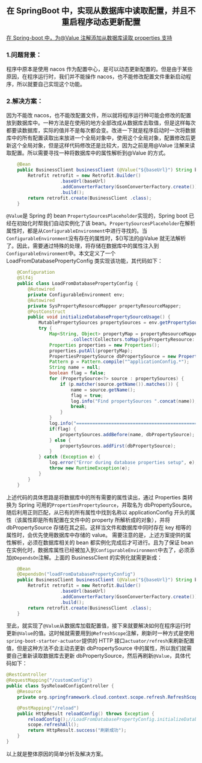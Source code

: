 ## **<center>在 SpringBoot 中，实现从数据库中读取配置，并且不重启程序动态更新配置</center>**

[在 Spring-boot 中，为@Value 注解添加从数据库读取 properties 支持](https://www.shuzhiduo.com/A/l1dypylA5e/)

### 1.问题背景：

程序中原本是使用 nacos 作为配置中心，是可以动态更新配置的。但是由于某些原因，在程序运行时，我们并不能操作 nacos，也不能修改配置文件重新启动程序，所以就要自己实现这个功能。

### 2.解决方案：

因为不能改 nacos，也不能改配置文件，所以就将程序运行种可能会修改的配置放到数据库中。一种方法是在使用的地方全部改成从数据库去取值，但是这样每次都要读数据库，实际的值并不是每次都会变。改进一下就是程序启动时一次将数据库中的所有配置读取出来放进一个全局对象中，使用这个全局对象，配置修改后更新这个全局对象，但是这样代码修改还是比较大，因为之前是用@Value 注解来读取配置。所以需要寻找一种将数据库中的属性解析到@Value 的方式。

```java
    @Bean
    public BusinessClient businessClient (@Value("${baseUrl}") String baseUrl) {
        Retrofit retrofit = new Retrofit.Builder()
                    .baseUrl(baseUrl)
                    .addConverterFactory(GsonConverterFactory.create())
                    .build();
        return retrofit.create(BusinessClient .class);
    }
```

`@Value`是 Spring 的 bean `PropertySourcesPlaceholder`实现的，Spring boot 已经在初始化时帮我们自动实例化了该 bean。`PropertySourcesPlaceholder`在解析属性时，都是从`ConfigurableEnvironment`中进行寻找的。当`ConfigurableEnvironment`没有存在的属性时，${}写法的@Value 就无法解析了。因此，需要通过特殊的处理，将存储在数据库中的属性注入到`ConfigurableEnvironment`中。本文定义了一个 LoadFromDatabasePropertyConfig 类实现该功能，其代码如下：

```java
    @Configuration
    @Slf4j
    public class LoadFromDatabasePropertyConfig {
        @Autowired
        private ConfigurableEnvironment env;
        @Autowired
        private SysPropertyResourceMapper propertyResourceMapper;
        @PostConstruct
        public void initializeDatabasePropertySourceUsage() {
            MutablePropertySources propertySources = env.getPropertySources();
            try {
                Map<String, Object> propertyMap = propertyResourceMapper.selectAll().stream()
                        .collect(Collectors.toMap(SysPropertyResource::getPropertyName, SysPropertyResource::getPropertyValue));
                Properties properties = new Properties();
                properties.putAll(propertyMap);
                PropertiesPropertySource dbPropertySource = new PropertiesPropertySource("dbPropertySource", properties);
                Pattern p = Pattern.compile("^applicationConfig.*");
                String name = null;
                boolean flag = false;
                for (PropertySource<?> source : propertySources) {
                    if (p.matcher(source.getName()).matches()) {
                        name = source.getName();
                        flag = true;
                        log.info("Find propertySources ".concat(name));
                        break;
                    }
                }
                log.info("=========================================================================");
                if(flag) {
                    propertySources.addBefore(name, dbPropertySource);
                } else {
                    propertySources.addFirst(dbPropertySource);
                }
            } catch (Exception e) {
                log.error("Error during database properties setup", e);
                throw new RuntimeException(e);
            }
        }
    }
```

上述代码的具体思路是将数据库中的所有需要的属性读出，通过 Properties 类转换为 Spring 可用的`PropertiesPropertySource`，并取名为 dbPropertySource。随后利用正则匹配，从已有的所有属性中找到名称以 applicationConfig 开头的属性（该属性即是所有配置在文件中的 property 所解析成的对象），并将 dbPropertySource 存储在其之前。这样当文件和数据库中同时存在 key 相等的属性时，会优先使用数据库中存储的 value。
需要注意的是，上述方案提供的属性解析，必须在数据库相关的 bean 都实例化完成后才可进行。且为了保证 bean 在实例化时，数据库属性已经被加入到`ConfigurableEnvironment`中去了，必须添加`@DependsOn`注解。上面的 BusinessClient 的实例化就需更新成：

```java
    @Bean
    @DependsOn("loadFromDatabasePropertyConfig")
    public BusinessClient businessClient (@Value("${baseUrl}") String baseUrl) {
        Retrofit retrofit = new Retrofit.Builder()
                    .baseUrl(baseUrl)
                    .addConverterFactory(GsonConverterFactory.create())
                    .build();
        return retrofit.create(BusinessClient .class);
    }
```

至此，就实现了`@Value`从数据库加载配置值，接下来就要解决如何在程序运行时更新`@Value`的值。这时候就需要用到`@RefreshScope`注解，刷新时一种方式是使用`spring-boot-starter-actuator`提供的 HTTP 接口`actuator/refresh`来刷新配置值，但是这种方法不会主动去更新 dbPropertySource 中的属性，所以我们就需要自己重新读取数据库去更新 dbPropertySource，然后再刷新`@Value`，具体代码如下：

```java
@RestController
@RequestMapping("/customConfig")
public class SysReloadConfigController {
    @Resource
    private org.springframework.cloud.context.scope.refresh.RefreshScope scope;

    @PostMapping("/reload")
    public HttpResult reloadConfig() throws Exception {
        reloadConfig();//LoadFromDatabasePropertyConfig.initializeDatabasePropertySourceUsage单独抽出的公共方法
        scope.refreshAll();
        return HttpResult.success("刷新成功");
    }
}
```

以上就是整体原因的简单分析及解决方案。
